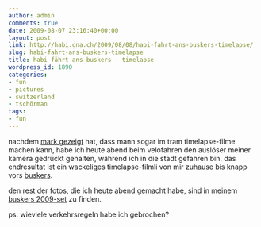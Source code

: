 ```yaml
---
author: admin
comments: true
date: 2009-08-07 23:16:40+00:00
layout: post
link: http://habi.gna.ch/2009/08/08/habi-fahrt-ans-buskers-timelapse/
slug: habi-fahrt-ans-buskers-timelapse
title: habi fährt ans buskers - timelapse
wordpress_id: 1890
categories:
- fun
- pictures
- switzerland
- tschörman
tags:
- fun
---
```


nachdem [mark gezeigt](http://permanenttourist.ch/articles/2009/07/stop-motion-tram-ride/) hat, dass mann sogar im tram timelapse-filme machen kann, habe ich heute abend beim velofahren den auslöser meiner kamera gedrückt gehalten, während ich in die stadt gefahren bin. das endresultat ist ein wackeliges timelapse-filmli von mir zuhause bis knapp vors [buskers](http://www.buskersbern.ch).


  
  
  
  



den rest der fotos, die ich heute abend gemacht habe, sind in meinem [buskers 2009-set](http://www.flickr.com/photos/habi/sets/72157621975156814/) zu finden.  





ps: wieviele verkehrsregeln habe ich gebrochen?



